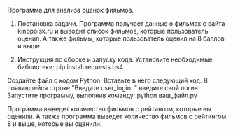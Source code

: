 Программа для анализа оценок фильмов.

1. Постановка задачи.
Программа получает данные о фильмах с сайта kinopoisk.ru и выводит список фильмов, которые пользователь оценил.
А также фильмы, которые пользователь оценил на 8 баллов и выше.

2. Инструкция по сборке и запуску кода.
Установите необходимые библиотеки:
pip install requests bs4

Создайте файл с кодом Python. 
Вставьте в него следующий код. 
В появившейся строке "Введите user_login: " введите свой логин.
Запустите программу, выполнив команду:
python ваш_файл.py

Программа выведет количество фильмов с рейтингом, которые вы оценили.
А также программа выведет количество фильмов с рейтингом 8 и выше, которые вы оценили.
